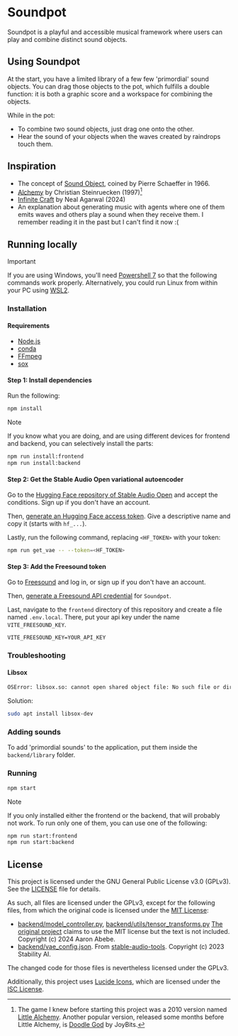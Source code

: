 # Soundpot

Soundpot is a playful and accessible musical framework where users can play and combine distinct sound objects.

## Using Soundpot

At the start, you have a limited library of a few few 'primordial' sound objects. You can drag those objects to the pot, which fulfills a double function: it is both a graphic score and a workspace for combining the objects.

While in the pot:
- To combine two sound objects, just drag one onto the other.
- Hear the sound of your objects when the waves created by raindrops touch them.

## Inspiration

- The concept of [Sound Object](https://monoskop.org/images/0/01/Chion_Michel_Guide_To_Sound_Objects_Pierre_Schaeffer_and_Musical_Research.pdf), coined by Pierre Schaeffer in 1966.
- [Alchemy](https://archive.org/details/msdos_Alchemy_Game_The_1997) by Christian Steinruecken (1997)[^1]
- [Infinite Craft](https://neal.fun/infinite-craft/) by Neal Agarwal (2024)
- An explanation about generating music with agents where one of them emits waves and others play a sound when they receive them. I remember reading it in the past but I can't find it now :(

[^1]: The game I knew before starting this project was a 2010 version named [Little Alchemy](https://littlealchemy.com/). Another popular version, released some months before Little Alchemy, is [Doodle God](https://store.steampowered.com/app/348360/Doodle_God/) by JoyBits.

## Running locally

> [!IMPORTANT]
> If you are using Windows, you'll need [Powershell 7](https://learn.microsoft.com/powershell/scripting/install/installing-powershell-on-windows) so that the following commands work properly.
> Alternatively, you could run Linux from within your PC using [WSL2](https://learn.microsoft.com/windows/wsl/install).

### Installation

#### Requirements

- [Node.js](https://nodejs.org/en)
- [conda](https://anaconda.org/anaconda/conda)
- [FFmpeg](https://www.ffmpeg.org)
- [sox](https://sourceforge.net/projects/sox/)

#### Step 1: Install dependencies

Run the following:

```sh
npm install
```

> [!NOTE]
> If you know what you are doing, and are using different devices for frontend and backend, you can selectively install the parts:
> ```sh
> npm run install:frontend
> npm run install:backend
> ```

#### Step 2: Get the Stable Audio Open variational autoencoder

Go to the [Hugging Face repository of Stable Audio Open](https://huggingface.co/stabilityai/stable-audio-open-1.0) and accept the conditions. Sign up if you don't have an account.

Then, [generate an Hugging Face access token](https://huggingface.co/settings/tokens/new?tokenType=read). Give a descriptive name and copy it (starts with `hf_...`).

Lastly, run the following command, replacing `<HF_TOKEN>` with your token:

```sh
npm run get_vae -- --token=<HF_TOKEN>
```

#### Step 3: Add the Freesound token

Go to [Freesound](https://freesound.org/) and log in, or sign up if you don't have an account.

Then, [generate a Freesound API credential](https://freesound.org/apiv2/apply) for `Soundpot`.

Last, navigate to the `frontend` directory of this repository and create a file named `.env.local`. There, put your api key under the name `VITE_FREESOUND_KEY`.

```shell
VITE_FREESOUND_KEY=YOUR_API_KEY
```

### Troubleshooting

#### Libsox

```sh
OSError: libsox.so: cannot open shared object file: No such file or directory
```

Solution:

```sh
sudo apt install libsox-dev
```

### Adding sounds

To add 'primordial sounds' to the application, put them inside the `backend/library` folder.

### Running

```sh
npm start
```

> [!NOTE]
> If you only installed either the frontend or the backend, that will probably not work.
> To run only one of them, you can use one of the following:
> 
> ```sh
> npm run start:frontend
> npm run start:backend
> ```

## License

This project is licensed under the GNU General Public License v3.0 (GPLv3).
See the [LICENSE](./LICENSE) file for details.

As such, all files are licensed under the GPLv3, except for the following files, from which the original code is licensed under the [MIT License](./LICENSE-MIT):
- [backend/model_controller.py](backend/model_controller.py), [backend/utils/tensor_transforms.py](backend/utils/tensor_transforms.py) [The original project](https://github.com/aaronabebe/latent-mixer) claims to use the MIT license but the text is not included. Copyright (c) 2024 Aaron Abebe.
- [backend/vae_config.json](backend/vae_config.json). From [stable-audio-tools](https://github.com/Stability-AI/stable-audio-tools). Copyright (c) 2023 Stability AI.

The changed code for those files is nevertheless licensed under the GPLv3.

Additionally, this project uses [Lucide Icons](https://lucide.dev/), which are licensed under the [ISC License](https://github.com/lucide-icons/lucide/blob/main/LICENSE).

